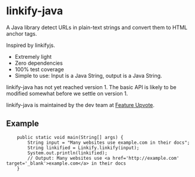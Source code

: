 # linkify-java

A Java library detect URLs in plain-text strings and convert them to HTML <a> anchor tags.

Inspired by linkifyjs.

* Extremely light
* Zero dependencies
* 100% test coverage
* Simple to use: Input is a Java String, output is a Java String.

linkify-java has not yet reached version 1. The basic API is likely to be modified somewhat before we settle on version 1.

linkify-java is maintained by the dev team at [Feature Upvote](https://featureupvote.com/).

## Example

```
    public static void main(String[] args) {
        String input = "Many websites use example.com in their docs";
        String linkified = Linkify.linkify(input);
        System.out.println(linkified);
        // Output: Many websites use <a href='http://example.com' target='_blank'>example.com</a> in their docs
    }
```
